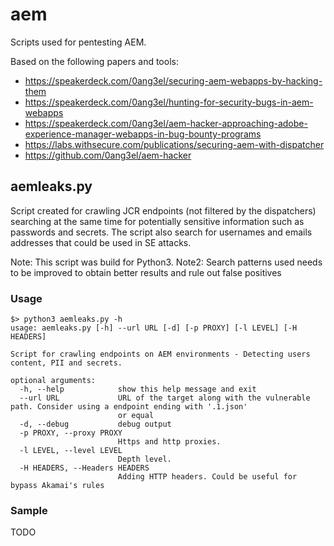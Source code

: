 # aem
Scripts used for pentesting AEM.

Based on the following papers and tools: 

- https://speakerdeck.com/0ang3el/securing-aem-webapps-by-hacking-them
- https://speakerdeck.com/0ang3el/hunting-for-security-bugs-in-aem-webapps
- https://speakerdeck.com/0ang3el/aem-hacker-approaching-adobe-experience-manager-webapps-in-bug-bounty-programs
- https://labs.withsecure.com/publications/securing-aem-with-dispatcher
- https://github.com/0ang3el/aem-hacker


## aemleaks.py
Script created for crawling JCR endpoints (not filtered by the dispatchers) searching at the same time for potentially sensitive information such as passwords and secrets. The script also search for usernames and emails addresses that could be used in SE attacks.

Note: This script was build for Python3.
Note2: Search patterns used needs to be improved to obtain better results and rule out false positives

### Usage

```
$> python3 aemleaks.py -h
usage: aemleaks.py [-h] --url URL [-d] [-p PROXY] [-l LEVEL] [-H HEADERS]

Script for crawling endpoints on AEM environments - Detecting users content, PII and secrets. 

optional arguments:
  -h, --help            show this help message and exit
  --url URL             URL of the target along with the vulnerable path. Consider using a endpoint ending with '.1.json'
                        or equal
  -d, --debug           debug output
  -p PROXY, --proxy PROXY
                        Https and http proxies.
  -l LEVEL, --level LEVEL
                        Depth level.
  -H HEADERS, --Headers HEADERS
                        Adding HTTP headers. Could be useful for bypass Akamai's rules
```

### Sample
TODO
